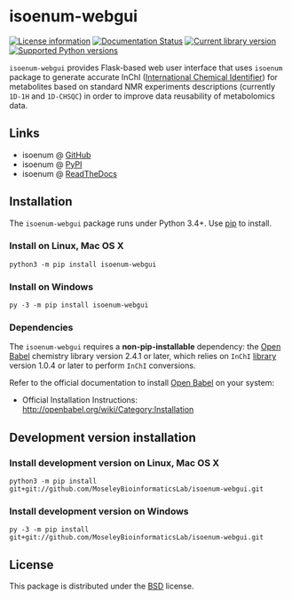 # isoenum-webgui


[![License information](https://img.shields.io/pypi/l/isoenum.svg)](https://choosealicense.com/licenses/bsd-3-clause-clear)
[![Documentation Status](https://readthedocs.org/projects/isoenum-webgui/badge/?version=latest)](https://isoenum-webgui.readthedocs.io)
[![Current library version](https://img.shields.io/pypi/v/isoenum-webgui.svg)](https://pypi.org/project/isoenum-webgui)
[![Supported Python versions](https://img.shields.io/pypi/pyversions/isoenum-webgui.svg)](https://pypi.org/project/isoenum-webgui)


``isoenum-webgui`` provides Flask-based web user interface that uses ``isoenum`` package
to generate accurate InChI ([International Chemical Identifier](https://www.inchi-trust.org/)) 
for metabolites based on standard NMR experiments descriptions (currently ``1D-1H`` and 
``1D-CHSQC``) in order to improve data reusability of metabolomics data.


## Links

   * isoenum @ [GitHub](https://github.com/MoseleyBioinformaticsLab/isoenum-webgui)
   * isoenum @ [PyPI](https://pypi.org/project/isoenum-webgui)
   * isoenum @ [ReadTheDocs](http://isoenum-webgui.readthedocs.io)
   

## Installation

The ``isoenum-webgui`` package runs under Python 3.4+. Use [pip](https://pip.pypa.io) to install.


### Install on Linux, Mac OS X

```
python3 -m pip install isoenum-webgui
```


### Install on Windows

```
py -3 -m pip install isoenum-webgui
```

### Dependencies

The ``isoenum-webgui`` requires a **non-pip-installable** dependency: the
[Open Babel](http://openbabel.org) chemistry library version 2.4.1 or later,
which relies on ``InChI`` [library](https://www.inchi-trust.org/downloads) 
version 1.0.4 or later to perform ``InChI`` conversions.

Refer to the official documentation to install [Open Babel](http://openbabel.org) on your system:

   * Official Installation Instructions: http://openbabel.org/wiki/Category:Installation


## Development version installation

### Install development version on Linux, Mac OS X

```
python3 -m pip install git+git://github.com/MoseleyBioinformaticsLab/isoenum-webgui.git
```

### Install development version on Windows

```
py -3 -m pip install git+git://github.com/MoseleyBioinformaticsLab/isoenum-webgui.git
```

## License

This package is distributed under the [BSD](https://choosealicense.com/licenses/bsd-3-clause-clear) license.
